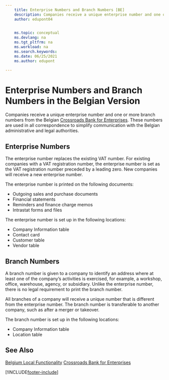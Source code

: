 ```yaml
---
    title: Enterprise Numbers and Branch Numbers [BE]
    description: Companies receive a unique enterprise number and one or more branch numbers from the Belgian Crossroad Bank of Enterprises.
    author: edupont04

    
    ms.topic: conceptual
    ms.devlang: na
    ms.tgt_pltfrm: na
    ms.workload: na
    ms.search.keywords:
    ms.date: 06/25/2021
    ms.author: edupont

---
```

# Enterprise Numbers and Branch Numbers in the Belgian Version

Companies receive a unique enterprise number and one or more branch numbers from the Belgian [Crossroads Bank for Enterprises](https://crossroadsbankenterprises.com/). These numbers are used in all correspondence to simplify communication with the Belgian administrative and legal authorities.  

## Enterprise Numbers

The enterprise number replaces the existing VAT number. For existing companies with a VAT registration number, the enterprise number is set as the VAT registration number preceded by a leading zero. New companies will receive a new enterprise number.  

The enterprise number is printed on the following documents:  

- Outgoing sales and purchase documents  
- Financial statements  
- Reminders and finance charge memos  
- Intrastat forms and files  

The enterprise number is set up in the following locations:  

- Company Information table  
- Contact card  
- Customer table  
- Vendor table  

## Branch Numbers

A branch number is given to a company to identify an address where at least one of the company’s activities is exercised, for example, a workshop, office, warehouse, agency, or subsidiary. Unlike the enterprise number, there is no legal requirement to print the branch number.  

All branches of a company will receive a unique number that is different from the enterprise number. The branch number is transferable to another company, such as after a merger or takeover.  

The branch number is set up in the following locations:  

- Company Information table  
- Location table  

## See Also

[Belgium Local Functionality](belgium-local-functionality.md)
[Crossroads Bank for Enterprises](https://kruispuntdatabank.be/)  

[!INCLUDE[footer-include](../../includes/footer-banner.md)]